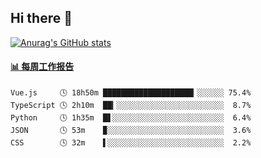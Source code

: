 ## Hi there 👋

[![Anurag's GitHub stats](https://github-readme-stats.vercel.app/api?username=OriLight152)](https://github.com/anuraghazra/github-readme-stats)

<!--
**OriLight152/OriLight152** is a ✨ _special_ ✨ repository because its `README.md` (this file) appears on your GitHub profile.

Here are some ideas to get you started:

- 🔭 I’m currently working on ...
- 🌱 I’m currently learning ...
- 👯 I’m looking to collaborate on ...
- 🤔 I’m looking for help with ...
- 💬 Ask me about ...
- 📫 How to reach me: ...
- 😄 Pronouns: ...
- ⚡ Fun fact: ...
-->

<!-- waka-box start -->
#### <a href="https://gist.github.com/92c8d5b388768c10efcba86e82b7c4fb" target="_blank">📊 每周工作报告</a>
```text
Vue.js     🕓 18h50m ████████████████████▎░░░░░░ 75.4%
TypeScript 🕓 2h10m  ██▎░░░░░░░░░░░░░░░░░░░░░░░░  8.7%
Python     🕓 1h35m  █▋░░░░░░░░░░░░░░░░░░░░░░░░░  6.4%
JSON       🕓 53m    ▉░░░░░░░░░░░░░░░░░░░░░░░░░░  3.6%
CSS        🕓 32m    ▌░░░░░░░░░░░░░░░░░░░░░░░░░░  2.2%
```
<!-- Powered by https://github.com/journey-ad/waka-box-go . -->
<!-- waka-box end -->

